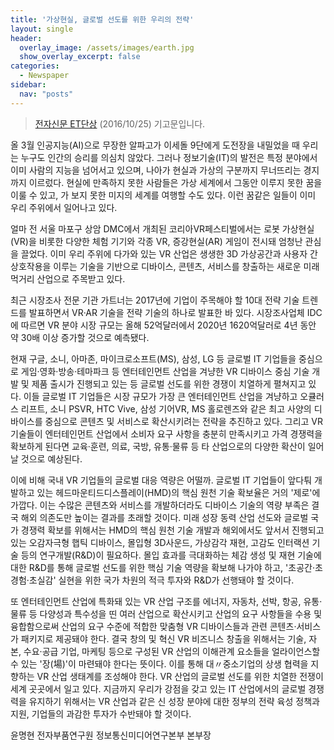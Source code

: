 ```yaml
---
title: '가상현실, 글로벌 선도를 위한 우리의 전략'
layout: single
header:
  overlay_image: /assets/images/earth.jpg
  show_overlay_excerpt: false
categories:
  - Newspaper
sidebar:
  nav: "posts"
---
```


> [전자신문 ET단상](https://www.etnews.com/20161025000343) (2016/10/25) 기고문입니다.

올 3월 인공지능(AI)으로 무장한 알파고가 이세돌 9단에게 도전장을 내밀었을 때 우리는 누구도 인간의 승리를 의심치 않았다. 
그러나 정보기술(IT)의 발전은 특정 분야에서 이미 사람의 지능을 넘어서고 있으며, 나아가 현실과 가상의 구분까지 무너뜨리는 경지까지 이르렀다.
현실에 만족하지 못한 사람들은 가상 세계에서 그동안 이루지 못한 꿈을 이룰 수 있고, 가 보지 못한 미지의 세계를 여행할 수도 있다. 
이런 꿈같은 일들이 이미 우리 주위에서 일어나고 있다.

얼마 전 서울 마포구 상암 DMC에서 개최된 코리아VR페스티벌에서는 로봇 가상현실(VR)을 비롯한 다양한 체험 기기와 각종 VR, 증강현실(AR) 게임이 전시돼 엄청난 관심을 끌었다. 
이미 우리 주위에 다가와 있는 VR 산업은 생생한 3D 가상공간과 사용자 간 상호작용을 이루는 기술을 기반으로 디바이스, 콘텐츠, 서비스를 창출하는 새로운 미래 먹거리 산업으로 주목받고 있다.

최근 시장조사 전문 기관 가트너는 2017년에 기업이 주목해야 할 10대 전략 기술 트렌드를 발표하면서 VR·AR 기술을 전략 기술의 하나로 발표한 바 있다. 
시장조사업체 IDC에 따르면 VR 분야 시장 규모는 올해 52억달러에서 2020년 1620억달러로 4년 동안 약 30배 이상 증가할 것으로 예측됐다.

현재 구글, 소니, 아마존, 마이크로소프트(MS), 삼성, LG 등 글로벌 IT 기업들을 중심으로 게임·영화·방송·테마파크 등 엔터테인먼트 산업을 겨냥한 
VR 디바이스 중심 기술 개발 및 제품 출시가 진행되고 있는 등 글로벌 선도를 위한 경쟁이 치열하게 펼쳐지고 있다. 
이들 글로벌 IT 기업들은 시장 규모가 가장 큰 엔터테인먼트 산업을 겨냥하고 오큘러스 리프트, 소니 PSVR, HTC Vive, 삼성 기어VR, 
MS 홀로렌즈와 같은 최고 사양의 디바이스를 중심으로 콘텐츠 및 서비스로 확산시키려는 전략을 추진하고 있다. 
그리고 VR 기술들이 엔터테인먼트 산업에서 소비자 요구 사항을 충분히 만족시키고 가격 경쟁력을 확보하게 된다면 교육·훈련, 의료, 국방, 유통·물류 등 
타 산업으로의 다양한 확산이 일어날 것으로 예상된다.

이에 비해 국내 VR 기업들의 글로벌 대응 역량은 어떨까. 
글로벌 IT 기업들이 앞다퉈 개발하고 있는 헤드마운티드디스플레이(HMD)의 핵심 원천 기술 확보율은 거의 '제로'에 가깝다. 
이는 수많은 콘텐츠와 서비스를 개발하더라도 디바이스 기술의 역량 부족은 결국 해외 의존도만 높이는 결과를 초래할 것이다. 
미래 성장 동력 산업 선도와 글로벌 국가 경쟁력 확보를 위해서는 HMD의 핵심 원천 기술 개발과 해외에서도 앞서서 진행되고 있는 오감자극형 햅틱 디바이스, 
몰입형 3D사운드, 가상감각 재현, 고감도 인터랙션 기술 등의 연구개발(R&D)이 필요하다. 
몰입 효과를 극대화하는 체감 생성 및 재현 기술에 대한 R&D를 통해 글로벌 선도를 위한 핵심 기술 역량을 확보해 나가야 하고, '초공간·초경험·초실감' 
실현을 위한 국가 차원의 적극 투자와 R&D가 선행돼야 할 것이다.

또 엔터테인먼트 산업에 특화돼 있는 VR 산업 구조를 에너지, 자동차, 선박, 항공, 유통·물류 등 다양성과 특수성을 띤 여러 산업으로 확산시키고 
산업의 요구 사항들을 수용 및 융합함으로써 산업의 요구 수준에 적합한 맞춤형 VR 디바이스들과 관련 콘텐츠·서비스가 패키지로 제공돼야 한다. 
결국 창의 및 혁신 VR 비즈니스 창출을 위해서는 기술, 자본, 수요·공급 기업, 마케팅 등으로 구성된 VR 산업의 이해관계 요소들을 얼라이언스할 수 있는 
'장(場)'이 마련돼야 한다는 뜻이다. 이를 통해 대〃중소기업의 상생 협력을 지향하는 VR 산업 생태계를 조성해야 한다. 
VR 산업의 글로벌 선도를 위한 치열한 전쟁이 세계 곳곳에서 일고 있다. 지금까지 우리가 강점을 갖고 있는 IT 산업에서의 글로벌 경쟁력을 유지하기 
위해서는 VR 산업과 같은 신 성장 분야에 대한 정부의 전략 육성 정책과 지원, 기업들의 과감한 투자가 수반돼야 할 것이다.

윤명현 전자부품연구원 정보통신미디어연구본부 본부장 
